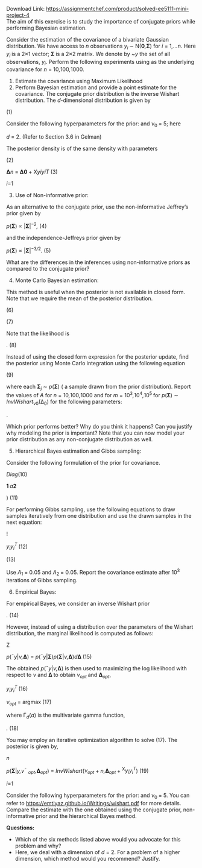 Download Link: https://assignmentchef.com/product/solved-ee5111-mini-project-4
<br>
The aim of this exercise is to study the importance of conjugate priors while performing Bayesian estimation.

Consider the estimation of the covariance of a bivariate Gaussian distribution. We have access to <em>n </em>observations <em>y<sub>i </sub></em>∼ N(<strong>0</strong><em>,</em><strong>Σ</strong>) for <em>i </em>= 1<em>,…n</em>. Here <em>y<sub>i </sub></em>is a 2×1 vector; <strong>Σ </strong>is a 2×2 matrix. We denote by <em>~y </em>the set of all observations, <em>y<sub>i</sub></em>. Perform the following experiments using as the underlying covariance for <em>n </em>= 10<em>,</em>100<em>,</em>1000.

<ol>

 <li>Estimate the covariance using Maximum Likelihood</li>

 <li>Perform Bayesian estimation and provide a point estimate for the covariance. The conjugate prior distribution is the inverse Wishart distribution. The <em>d</em>-dimensional distribution is given by</li>

</ol>

(1)

Consider the following hyperparameters for the prior:  and <em>ν</em><sub>0 </sub>= 5; here

<em>d </em>= 2. (Refer to Section 3.6 in Gelman)

The posterior density is of the same density with parameters

(2)

<strong>∆</strong><em>n </em>= <strong>∆</strong><strong>0 </strong>+ X<em>y</em><em>i</em><em>y</em><em>i</em><em>T                                                                                                           </em>(3)

<em>i</em>=1

<ol start="3">

 <li>Use of Non-informative prior:</li>

</ol>

As an alternative to the conjugate prior, use the non-informative Jeffrey’s prior given by

<em>p</em>(<strong>Σ</strong>) ∝ |<strong>Σ</strong>|<sup>−2</sup><em>,                                                                          </em>(4)

and the independence-Jeffreys prior given by

<em>p</em>(<strong>Σ</strong>) ∝ |<strong>Σ</strong>|<sup>−3<em>/</em>2</sup><em>.                                                                        </em>(5)

What are the differences in the inferences using non-informative priors as compared to the conjugate prior?

<ol start="4">

 <li>Monte Carlo Bayesian estimation:</li>

</ol>

This method is useful when the posterior is not available in closed form. Note that we require the mean of the posterior distribution.

(6)

(7)

Note that the likelihood is

<em> .                                     </em>(8)

Instead of using the closed form expression for the posterior update, find the posterior using Monte Carlo integration using the following equation

(9)

where each <strong>Σ</strong><em><sub>j </sub></em>∼ <em>p</em>(<strong>Σ</strong>) ( a sample drawn from the prior distribution). Report the values of <em>A </em>for <em>n </em>= 10<em>,</em>100<em>,</em>1000 and for <em>m </em>= 10<sup>3</sup><em>,</em>10<sup>4</sup><em>,</em>10<sup>5 </sup>for <em>p</em>(<strong>Σ</strong>) ∼ <em>InvWishart<sub>ν</sub></em><sub>0</sub>(∆<sub>0</sub>) for the following parameters:

.

Which prior performs better? Why do you think it happens? Can you justify why modeling the prior is important? Note that you can now model your prior distribution as any non-conjugate distribution as well.

<ol start="5">

 <li>Hierarchical Bayes estimation and Gibbs sampling:</li>

</ol>

Consider the following formulation of the prior for covariance.

<em>Diag</em>(10)

<strong>1 </strong><em>a</em><strong>2</strong>

)                                                                                    (11)

For performing Gibbs sampling, use the following equations to draw samples iteratively from one distribution and use the drawn samples in the next equation:

!

<em>y<sub>i</sub>y<sub>i</sub></em><em><sup>T                           </sup></em>(12)

(13)

Use <em>A</em><sub>1 </sub>= 0<em>.</em>05 and <em>A</em><sub>2 </sub>= 0<em>.</em>05. Report the covariance estimate after 10<sup>3 </sup>iterations of Gibbs sampling.

<ol start="6">

 <li>Empirical Bayes:</li>

</ol>

For empirical Bayes, we consider an inverse Wishart prior

<em>.                                          </em>(14)

However, instead of using a distribution over the parameters of the Wishart distribution, the marginal likelihood is computed as follows:

Z

<em>p</em>(¯<em>y</em>|<em>ν,</em><strong>∆</strong>) =           <em>p</em>(¯<em>y</em>|<strong>Σ</strong>)<em>p</em>(<strong>Σ</strong>|<em>ν,</em><strong>∆</strong>)<em>d</em><strong>∆                                                 </strong>(15)

The obtained <em>p</em>(¯<em>y</em>|<em>ν,</em><strong>∆</strong>) is then used to maximizing the log likelihood with respect to <em>ν </em>and <strong>∆ </strong>to obtain <em>ν<sub>opt </sub></em>and <strong>∆</strong><em><sub>opt</sub></em>,

<em>y<sub>i</sub>y<sub>i</sub><sup>T                                                                                                                                                                                     </sup></em>(16)

<em>ν<sub>opt </sub></em>= argmax          (17)

where Γ<em><sub>d</sub></em>(<em>a</em>) is the multivariate gamma function,

<em> .                                              </em>(18)

You may employ an iterative optimization algorithm to solve (17). The posterior is given by,

<em>n</em>

<em>p</em>(<strong>Σ</strong>|<em>y,ν</em>¯              <em><sub>opt</sub>,</em><strong>∆</strong><em><sub>opt</sub></em>) = <em>InvWishart</em>(<em>ν<sub>opt </sub></em>+ <em>n,</em><strong>∆</strong><em><sub>opt </sub></em>+ <sup>X</sup><em>y<sub>i</sub>y<sub>i</sub><sup>T</sup></em>)                                  (19)

<em>i</em>=1

Consider the following hyperparameters for the prior:  and <em>ν</em><sub>0 </sub>= 5. You can refer to https://emtiyaz.github.io/Writings/wishart.pdf for more details. Compare the estimate with the one obtained using the conjugate prior, non-informative prior and the hierarchical Bayes method.

<strong>Questions:</strong>

<ul>

 <li>Which of the six methods listed above would you advocate for this problem and why?</li>

 <li>Here, we deal with a dimension of <em>d </em>= 2. For a problem of a higher dimension, which method would you recommend? Justify.</li>

</ul>